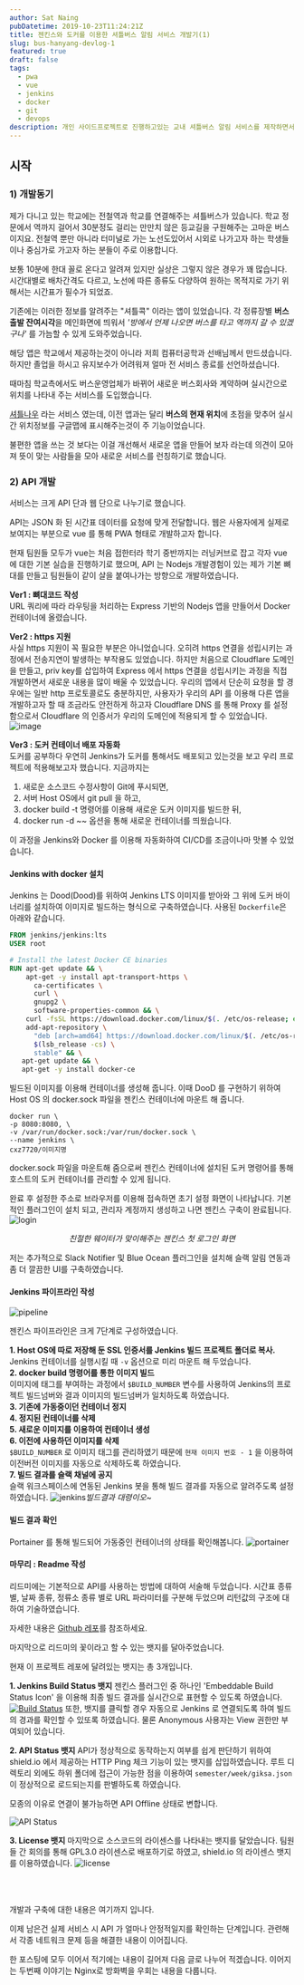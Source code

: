 ```yaml
---
author: Sat Naing
pubDatetime: 2019-10-23T11:24:21Z
title: 젠킨스와 도커를 이용한 셔틀버스 알림 서비스 개발기(1)
slug: bus-hanyang-devlog-1
featured: true
draft: false
tags:
  - pwa
  - vue
  - jenkins
  - docker
  - git
  - devops
description: 개인 사이드프로젝트로 진행하고있는 교내 셔틀버스 알림 서비스를 제작하면서 남기는 기록입니다.
---
```


## 시작

### 1) 개발동기

제가 다니고 있는 학교에는 전철역과 학교를 연결해주는 셔틀버스가 있습니다. 학교 정문에서 역까지 걸어서 30분정도 걸리는 만만치 않은 등교길을 구원해주는 고마운 버스이지요. 전철역 뿐만 아니라 터미널로 가는 노선도있어서 시외로 나가고자 하는 학생들이나 중심가로 가고자 하는 분들이 주로 이용합니다.

보통 10분에 한대 꼴로 온다고 알려져 있지만 실상은 그렇지 않은 경우가 꽤 많습니다. 시간대별로 배차간격도 다르고, 노선에 따른 종류도 다양하여 원하는 목적지로 가기 위해서는 시간표가 필수가 되었죠.

기존에는 이러한 정보를 알려주는 "셔틀콕" 이라는 앱이 있었습니다. 각 정류장별 **버스출발 잔여시각**을 메인화면에 띄워서 _'방에서 언제 나오면 버스를 타고 역까지 갈 수 있겠구나'_ 를 가늠할 수 있게 도와주었습니다.

해당 앱은 학교에서 제공하는것이 아니라 저희 컴퓨터공학과 선배님께서 만드셨습니다. 하지만 졸업을 하시고 유지보수가 어려워져 얼마 전 서비스 종료를 선언하셨습니다.

때마침 학교측에서도 버스운영업체가 바뀌어 새로운 버스회사와 계약하며 실시간으로 위치를 나타내 주는 서비스를 도입했습니다.

[셔틀나우](https://shuttlenow.com/) 라는 서비스 였는데, 이전 앱과는 달리 **버스의 현재 위치**에 초점을 맞추어 실시간 위치정보를 구글맵에 표시해주는것이 주 기능이었습니다.

불편한 앱을 쓰는 것 보다는 이걸 개선해서 새로운 앱을 만들어 보자 라는데 의견이 모아져 뜻이 맞는 사람들을 모아 새로운 서비스를 런칭하기로 했습니다.

### 2) API 개발

서비스는 크게 API 단과 웹 단으로 나누기로 했습니다.

API는 JSON 화 된 시간표 데이터를 요청에 맞게 전달합니다.
웹은 사용자에게 실제로 보여지는 부분으로 vue 를 통해 PWA 형태로 개발하고자 합니다.

현재 팀원들 모두가 vue는 처음 접한터라 학기 중반까지는 러닝커브로 잡고 각자 vue에 대한 기본 실습을 진행하기로 했으며, API 는 Nodejs 개발경험이 있는 제가 기본 뼈대를 만들고 팀원들이 같이 살을 붙여나가는 방향으로 개발하였습니다.

**Ver1 : 뼈대코드 작성**<br>
URL 쿼리에 따라 라우팅을 처리하는 Express 기반의 Nodejs 앱을 만들어서 Docker 컨테이너에 올렸습니다.

**Ver2 : https 지원**<br>
사실 https 지원이 꼭 필요한 부분은 아니었습니다.
오히려 https 연결을 성립시키는 과정에서 전송지연이 발생하는 부작용도 있었습니다. 하지만 처음으로 Cloudflare 도메인을 만들고, priv key를 삽입하여 Express 에서 https 연결을 성립시키는 과정을 직접 개발하면서 새로운 내용을 많이 배울 수 있었습니다.
우리의 앱에서 단순히 요청을 할 경우에는 일반 http 프로토콜로도 충분하지만, 사용자가 우리의 API 를 이용해 다른 앱을 개발하고자 할 때 조금라도 안전하게 하고자 Cloudflare DNS 를 통해 Proxy 를 설정함으로서 Cloudflare 의 인증서가 우리의 도메인에 적용되게 할 수 있었습니다.
![image](https://user-images.githubusercontent.com/29659112/66568302-23d77f00-eba4-11e9-8067-e9ecbbb105f7.png)

**Ver3 : 도커 컨테이너 배포 자동화**<br>
도커를 공부하다 우연히 Jenkins가 도커를 통해서도 배포되고 있는것을 보고 우리 프로젝트에 적용해보고자 했습니다.
지금까지는<br>

1. 새로운 소스코드 수정사항이 Git에 푸시되면,<br>
2. 서버 Host OS에서 git pull 을 하고,<br>
3. docker build -t 명령어를 이용해 새로운 도커 이미지를 빌드한 뒤,<br>
4. docker run -d ~~ 옵션을 통해 새로운 컨테이너를 띄웠습니다.<br>

이 과정을 Jenkins와 Docker 를 이용해 자동화하여 CI/CD를 조금이나마 맛볼 수 있었습니다.

#### Jenkins with docker 설치

Jenkins 는 Dood(Dood)를 위하여 Jenkins LTS 이미지를 받아와 그 위에 도커 바이너리를 설치하여 이미지로 빌드하는 형식으로 구축하였습니다.
사용된 `Dockerfile`은 아래와 같습니다.

```Dockerfile
FROM jenkins/jenkins:lts
USER root

# Install the latest Docker CE binaries
RUN apt-get update && \
    apt-get -y install apt-transport-https \
      ca-certificates \
      curl \
      gnupg2 \
      software-properties-common && \
    curl -fsSL https://download.docker.com/linux/$(. /etc/os-release; echo "$ID")/gpg > /tmp/dkey; apt-key add /tmp/dkey && \
    add-apt-repository \
      "deb [arch=amd64] https://download.docker.com/linux/$(. /etc/os-release; echo "$ID") \
      $(lsb_release -cs) \
      stable" && \
   apt-get update && \
   apt-get -y install docker-ce

```

빌드된 이미지를 이용해 컨테이너를 생성해 줍니다.
이때 DooD 를 구현하기 위하여 Host OS 의 docker.sock 파일을 젠킨스 컨테이너에 마운트 해 줍니다.

```shell
docker run \
-p 8080:8080, \
-v /var/run/docker.sock:/var/run/docker.sock \
--name jenkins \
cxz7720/이미지명

```

docker.sock 파일을 마운트해 줌으로써 젠킨스 컨테이너에 설치된 도커 명령어를 통해 호스트의 도커 컨테이너를 관리할 수 있게 됩니다.

완료 후 설정한 주소로 브라우저를 이용해 접속하면 초기 설정 화면이 나타납니다.
기본적인 플러그인이 설치 되고, 관리자 계정까지 생성하고 나면 젠킨스 구축이 완료됩니다.
![login](https://user-images.githubusercontent.com/29659112/66571034-baf30580-eba9-11e9-9f98-cc672f934e6c.png)<center>_친절한 웨이터가 맞이해주는 젠킨스 첫 로그인 화면_</center>

저는 추가적으로 Slack Notifier 및 Blue Ocean 플러그인을 설치해 슬랙 알림 연동과 좀 더 깔끔한 UI를 구축하였습니다.

#### Jenkins 파이프라인 작성

![pipeline](https://user-images.githubusercontent.com/29659112/67311466-9d735380-f53a-11e9-9c73-b5b9a5be21a6.png)

젠킨스 파이프라인은 크게 7단계로 구성하였습니다.

**1. Host OS에 따로 저장해 둔 SSL 인증서를 Jenkins 빌드 프로젝트 폴더로 복사.**<br>
Jenkins 컨테이너를 실행시킬 때 `-v` 옵션으로 미리 마운트 해 두었습니다.<br>
**2. docker build 명령어를 통한 이미지 빌드**<br>
이미지에 태그를 부여하는 과정에서 `$BUILD_NUMBER` 변수를 사용하여 Jenkins의 프로젝트 빌드넘버와 결과 이미지의 빌드넘버가 일치하도록 하였습니다.<br>
**3. 기존에 가동중이던 컨테이너 정지**<br>
**4. 정지된 컨테이너를 삭제**<br>
**5. 새로운 이미지를 이용하여 컨테이너 생성**<br>
**6. 이전에 사용하던 이미지를 삭제**<br>
`$BUILD_NUMBER` 로 이미지 태그를 관리하였기 때문에 `현재 이미지 번호 - 1` 을 이용하여 이전버전 이미지를 자동으로 삭제하도록 하였습니다.<br>
**7. 빌드 결과를 슬랙 채널에 공지**<br>
슬랙 워크스페이스에 연동된 Jenkins 봇을 통해 빌드 결과를 자동으로 알려주도록 설정하였습니다.
![jenkins](https://user-images.githubusercontent.com/29659112/67311288-3eadda00-f53a-11e9-8c18-02e1bdd61e66.png)_빌드결과 대령이오~_

#### 빌드 결과 확인

Portainer 를 통해 빌드되어 가동중인 컨테이너의 상태를 확인해봅니다.
![portainer](https://user-images.githubusercontent.com/29659112/67309327-a104db80-f536-11e9-9bc7-75203d837a6b.jpg)

#### 마무리 : Readme 작성

리드미에는 기본적으로 API를 사용하는 방법에 대하여 서술해 두었습니다.
시간표 종류별, 날짜 종류, 정류소 종류 별로 URL 파라미터를 구분해 두었으며 리턴값의 구조에 대하여 기술하였습니다.

자세한 내용은 [Github 레포](https://github.com/CXZ7720/shuttlecock_API)를 참조하세요.

마지막으로 리드미의 꽃이라고 할 수 있는 뱃지를 달아주었습니다.

현재 이 프로젝트 레포에 달려있는 뱃지는 총 3개입니다.

**1. Jenkins Build Status 뱃지**
젠킨스 플러그인 중 하나인 'Embeddable Build Status Icon' 을 이용해 최종 빌드 결과를 실시간으로 표현할 수 있도록 하였습니다.
[![Build Status](http://server.jaram.net:5903/job/shuttlecock-api/badge/icon)](http://jenkins.jaram.net/job/shuttlecock-api/)
또한, 뱃지를 클릭할 경우 자동으로 Jenkins 로 연결되도록 하여 빌드의 경과를 확인할 수 있또록 하였습니다. 물론 Anonymous 사용자는 View 권한만 부여되어 있습니다.

**2. API Status 뱃지**
API가 정상적으로 동작하는지 여부를 쉽게 판단하기 위하여 shield.io 에서 제공하는 HTTP Ping 체크 기능이 있는 뱃지를 삽입하였습니다. 루트 디렉토리 외에도 하위 폴더에 접근이 가능한 점을 이용하여 `semester/week/giksa.json`이 정상적으로 로드되는지를 판별하도록 하였습니다.

모종의 이유로 연결이 불가능하면 API Offline 상태로 변합니다.

![API Status](https://img.shields.io/website?down_color=lightgrey&down_message=dead&label=API&up_color=blue&up_message=Online&url=https%3A%2F%2Fshuttle.jaram.net%2Fsemester%2Fweek%2Fgiksa)

**3. License 뱃지**
마지막으로 소스코드의 라이센스를 나타내는 뱃지를 달았습니다.
팀원들 간 회의를 통해 GPL3.0 라이센스로 배포하기로 하였고, shield.io 의 라이센스 뱃지를 이용하였습니다.
![license](https://img.shields.io/badge/license-GPL3.0-important)

<br>
<br>

개발과 구축에 대한 내용은 여기까지 입니다.

이제 남은건 실제 서비스 시 API 가 얼마나 안정적일지를 확인하는 단계입니다.
관련해서 각종 네트워크 문제 등을 해결한 내용이 이어집니다.

한 포스팅에 모두 이어서 적기에는 내용이 길어져 다음 글로 나누어 적겠습니다.
이어지는 두번째 이야기는 Nginx로 방화벽을 우회는 내용을 다룹니다.
